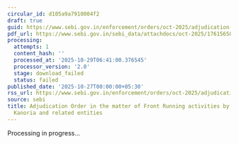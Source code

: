 ```yaml
---
circular_id: d105a9a7910004f2
draft: true
guid: https://www.sebi.gov.in/enforcement/orders/oct-2025/adjudication-order-in-the-matter-of-front-running-activities-by-dilip-kumar-kanoria-and-related-entities_97455.html
pdf_url: https://www.sebi.gov.in/sebi_data/attachdocs/oct-2025/1761565802857_1.pdf
processing:
  attempts: 1
  content_hash: ''
  processed_at: '2025-10-29T06:41:00.376545'
  processor_version: '2.0'
  stage: download_failed
  status: failed
published_date: '2025-10-27T00:00:00+05:30'
rss_url: https://www.sebi.gov.in/enforcement/orders/oct-2025/adjudication-order-in-the-matter-of-front-running-activities-by-dilip-kumar-kanoria-and-related-entities_97455.html
source: sebi
title: Adjudication Order in the matter of Front Running activities by Dilip Kumar
  Kanoria and related entities
---
```


Processing in progress...